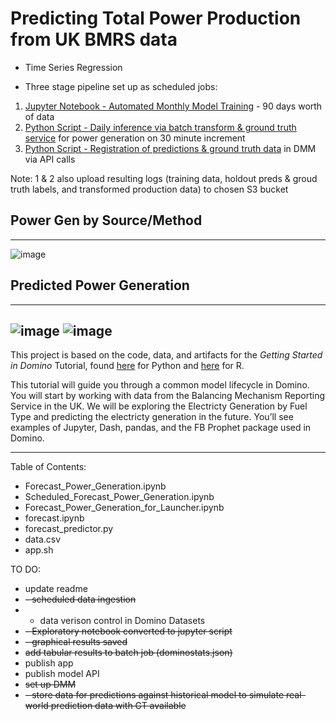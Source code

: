# Predicting Total Power Production from UK BMRS data
- Time Series Regression

- Three stage pipeline set up as scheduled jobs:
1. [Jupyter Notebook - Automated Monthly Model Training](view/Forecast_Total_Power_Generation.ipynb) - 90 days worth of data
2. [Python Script - Daily inference via batch transform & ground truth service](view/Batch_Transform.py) for power generation on 30 minute increment
3. [Python Script - Registration of predictions & ground truth data](view/reg_preds_gt.py) in DMM via API calls

Note: 1 & 2 also upload resulting logs (training data, holdout preds & groud truth labels, and transformed production data) to chosen S3 bucket

## Power Gen by Source/Method
---
![image](raw/latest/results/total_hist.png)

## Predicted Power Generation
--- 
![image](raw/latest/results/total_daily.png)
![image](raw/latest/results/power_forecast.png)
---
This project is based on the code, data, and artifacts for the *Getting Started in Domino* Tutorial, found 
[here](https://docs.dominodatalab.com/en/4.1/get_started/index.html) for Python and 
[here](https://docs.dominodatalab.com/en/4.1/get_started_r/index.html) for R.

This tutorial will guide you through a common model lifecycle in Domino. 
You will start by working with data from the Balancing Mechanism Reporting Service in the UK. 
We will be exploring the Electricty Generation by Fuel Type and predicting the electricty generation in the future. 
You’ll see examples of Jupyter, Dash, pandas, and the FB Prophet package used in Domino.

---
Table of Contents:

* Forecast_Power_Generation.ipynb
* Scheduled_Forecast_Power_Generation.ipynb
* Forecast_Power_Generation_for_Launcher.ipynb
* forecast.ipynb
* forecast_predictor.py
* data.csv
* app.sh

TO DO:
* update readme
* ~~- scheduled data ingestion~~
* - data verison control in Domino Datasets
* ~~- Exploratory notebook converted to jupyter script~~
* ~~- graphical results saved~~
* ~~add tabular results to batch job (dominostats.json)~~
* publish app
* publish model API
* ~~set up DMM~~
* ~~- store data for predictions against historical model to simulate real-world prediction data with GT available~~